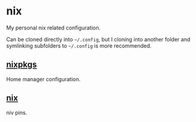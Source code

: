 # nix

My personal nix related configuration.

Can be cloned directly into `~/.config`, but I cloning into another folder and symlinking subfolders to `~/.config` is more recommended.

## [nixpkgs](./nixpkgs)
Home manager configuration.

## [nix](./nix)
niv pins.